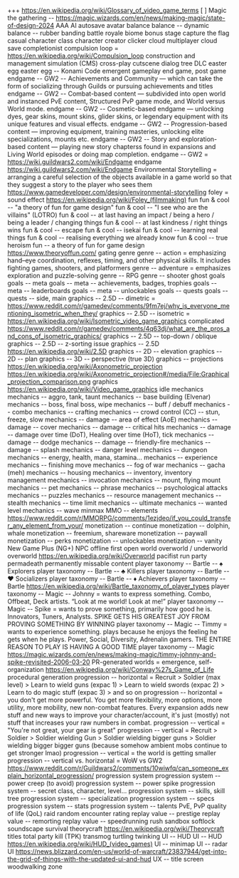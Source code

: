 +++ https://en.wikipedia.org/wiki/Glossary_of_video_game_terms
[ ] Magic the gathering -- https://magic.wizards.com/en/news/making-magic/state-of-design-2024
AAA
AI
autosave
avatar
balance
balance -- dynamic
balance -- rubber banding
battle royale
biome
bonus stage
capture the flag
casual
character class
character creator
clicker
cloud multiplayer
cloud save
completionist
compulsion loop = https://en.wikipedia.org/wiki/Compulsion_loop
construction and management simulation (CMS)
cross-play
cutscene
dialog tree
DLC
easter egg
easter egg -- Konami Code
emergent gameplay
end game, post game
endgame -- GW2 -- Achievements and Community — which can take the form of socializing through Guilds or pursuing achievements and titles
endgame -- GW2 -- Combat-based content — subdivided into open world and instanced PvE content, Structured PvP game mode, and World versus World mode.
endgame -- GW2 -- Cosmetic-based endgame — unlocking dyes, gear skins, mount skins, glider skins, or legendary equipment with its unique features and visual effects.
endgame -- GW2 -- Progression-based content — improving equipment, training masteries, unlocking elite specializations, mounts etc.
endgame -- GW2 -- Story and exploration-based content — playing new story chapterss found in expansions and Living World episodes or doing map completion.
endgame -- GW2 = https://wiki.guildwars2.com/wiki/Endgame
endgame https://wiki.guildwars2.com/wiki/Endgame
Environmental Storytelling = arranging a careful selection of the objects available in a game world so that they suggest a story to the player who sees them https://www.gamedeveloper.com/design/environmental-storytelling
foley = sound effect https://en.wikipedia.org/wiki/Foley_(filmmaking)
fun
fun & cool -- "a theory of fun for game design"
fun & cool -- "I see who are the villains" (LOTRO)
fun & cool -- at last having an impact / being a hero / being a leader / changing things
fun & cool -- at last kindness / right things wins
fun & cool -- escape
fun & cool -- isekai
fun & cool -- learning real things
fun & cool -- realising everything we already know
fun & cool -- true heroism
fun -- a theory of fun for game design https://www.theoryoffun.com/
gating
genre
genre -- action = emphasizing hand–eye coordination, reflexes, timing, and other physical skills. It includes fighting games, shooters, and platformers
genre -- adventure = emphasizes exploration and puzzle-solving
genre -- RPG
genre -- shooter
ghost
goals
goals -- meta
goals -- meta -- achievements, badges, trophies
goals -- meta -- leaderboards
goals -- meta -- unlockables
goals -- quests
goals -- quests -- side, main
graphics -- 2.5D -- dimetric = https://www.reddit.com/r/gamedev/comments/9fm7ej/why_is_everyone_mentioning_isometric_when_they/
graphics -- 2.5D -- isometric = https://en.wikipedia.org/wiki/Isometric_video_game_graphics complicated https://www.reddit.com/r/gamedev/comments/4q63dj/what_are_the_pros_and_cons_of_isometric_graphics/
graphics -- 2.5D -- top-down / oblique
graphics -- 2.5D -- z-sorting issue
graphics -- 2.5D https://en.wikipedia.org/wiki/2.5D
graphics -- 2D -- elevation
graphics -- 2D -- plan
graphics -- 3D -- perspective (true 3D)
graphics -- projections https://en.wikipedia.org/wiki/Axonometric_projection https://en.wikipedia.org/wiki/Axonometric_projection#/media/File:Graphical_projection_comparison.png
graphics https://en.wikipedia.org/wiki/Video_game_graphics
idle
mechanics
mechanics -- aggro, tank, taunt
mechanics -- base building (Elvenar)
mechanics -- boss, final boss, wipe
mechanics -- buff / debuff
mechanics -- combo
mechanics -- crafting
mechanics -- crowd control (CC) -- stun, freeze, slow
mechanics -- damage -- area of effect (AoE)
mechanics -- damage -- cover
mechanics -- damage -- critical hits
mechanics -- damage -- damage over time (DoT), Healing over time (HoT), tick
mechanics -- damage -- dodge
mechanics -- damage -- friendly-fire
mechanics -- damage -- splash
mechanics -- danger level
mechanics -- dungeon
mechanics -- energy, health, mana, stamina...
mechanics -- experience
mechanics -- finishing move
mechanics -- fog of war
mechanics -- gacha (meh)
mechanics -- housing
mechanics -- inventory, inventory management
mechanics -- invocation
mechanics -- mount, flying mount
mechanics -- pet
mechanics -- phrase
mechanics -- psychological attacks
mechanics -- puzzles
mechanics -- resource management
mechanics -- stealth
mechanics -- time limit
mechanics -- ultimate
mechanics -- wanted level
mechanics -- wave
minmax
MMO -- elements https://www.reddit.com/r/MMORPG/comments/1ezjdeo/if_you_could_transfer_any_element_from_your/
monetization -- continue
monetization -- dolphin, whale
monetization -- freemium, shareware
monetization -- paywall
monetization -- perks
monetization -- unlockables
monetization -- vanity
New Game Plus (NG+)
NPC
offline first
open world
overworld / underworld
overworld https://en.wikipedia.org/wiki/Overworld
pacifist run
party
permadeath
permanently missable content
player taxonomy -- Bartle -- ♠ Explorers
player taxonomy -- Bartle -- ♣ Killers
player taxonomy -- Bartle -- ♥ Socializers
player taxonomy -- Bartle -- ♦ Achievers
player taxonomy -- Bartle https://en.wikipedia.org/wiki/Bartle_taxonomy_of_player_types
player taxonomy -- Magic -- Johnny = wants to express something. Combo, Offbeat, Deck artists. “Look at me world! Look at me!”
player taxonomy -- Magic -- Spike = wants to prove something, primarily how good he is. Innovators, Tuners, Analysts. SPIKE GETS HIS GREATEST JOY FROM PROVING SOMETHING BY WINNING
player taxonomy -- Magic -- Timmy = wants to experience something. plays because he enjoys the feeling he gets when he plays. Power, Social, Diversity, Adrenalin gamers. THE ENTIRE REASON TO PLAY IS HAVING A GOOD TIME
player taxonomy -- Magic https://magic.wizards.com/en/news/making-magic/timmy-johnny-and-spike-revisited-2006-03-20
PR-generated worlds =  emergence, self-organization https://en.wikipedia.org/wiki/Conway%27s_Game_of_Life
procedural generation
progression -- horizontal = Recruit > Soldier (max level) > Learn to wield guns (expac 1) > Learn to wield swords (expac 2) > Learn to do magic stuff (expac 3) > and so on
progression -- horizontal = you don't get more powerful. You get more flexibility, more options, more utility, more mobility, new non-combat features. Every expansion adds new stuff and new ways to improve your character/account, it's just (mostly) not stuff that increases your raw numbers in combat.
progression -- vertical = "You're not great, your gear is great"
progression -- vertical = Recruit > Soldier > Soldier wielding Gun > Soldier wielding bigger guns > Soldier wielding bigger bigger guns (because somehow ambient mobs continue to get stronger lmao)
progression -- vertical = the world is getting smaller
progression -- vertical vs. horizontal = WoW vs GW2 https://www.reddit.com/r/Guildwars2/comments/10wiwfq/can_someone_explain_horizontal_progression/
progression system
progression system -- power creep (to avoid)
progression system -- power spike
progression system -- secret class, character, level...
progression system -- skills, skill tree
progression system -- specialization
progression system -- specs
progression system -- stats
progression system -- talents
PvE, PvP
quality of life (QoL)
raid
random encounter
rating
replay value -- prestige
replay value -- remorting
replay value -- speedrunning
rush
sandbox
softlock
soundscape
survival
theorycraft https://en.wikipedia.org/wiki/Theorycraft
titles
total party kill (TPK)
transmog
turtling
twinking
UI -- HUD
UI -- HUD https://en.wikipedia.org/wiki/HUD_(video_games)
UI -- minimap
UI -- radar
UI https://news.blizzard.com/en-us/world-of-warcraft/23837944/get-into-the-grid-of-things-with-the-updated-ui-and-hud
UX -- title screen
woodwalking
zone
